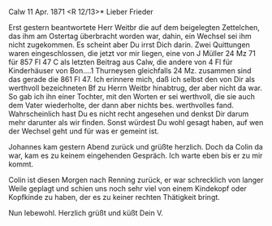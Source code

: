  Calw 11 Apr. 1871
 <R 12/13>*
Lieber Frieder

Erst gestern beantwortete Herr Weitbr die auf dem beigelegten Zettelchen, das ihm am Ostertag überbracht worden war, dahin, ein Wechsel sei ihm nicht zugekommen. Es scheint aber Du irrst Dich darin. Zwei Quittungen waren eingeschlossen, die jetzt vor mir liegen, eine von J Müller 24 Mz 71 für 857 Fl 47 C als letzten Beitrag aus Calw, die andere von 4 Fl für Kinderhäuser von Bon....1 Thurneysen gleichfalls 24 Mz. zusammen sind das gerade die 861 Fl 47. Ich erinnere mich, daß ich selbst den von Dir als werthvoll bezeichneten Bf zu Herrn Weitbr hinabtrug, der aber nicht da war. So gab ich ihn einer Tochter, mit den Worten er sei werthvoll, die sie auch dem Vater wiederholte, der dann aber nichts bes. werthvolles fand. Wahrscheinlich hast Du es nicht recht angesehen und denkst Dir darum mehr darunter als wir finden. Sonst würdest Du wohl gesagt haben, auf wen der Wechsel geht und für was er gemeint ist.

Johannes kam gestern Abend zurück und grüßte herzlich. Doch da Colin da war, kam es zu keinem eingehenden Gespräch. Ich warte eben bis er zu mir kommt.

Colin ist diesen Morgen nach Renning zurück, er war schrecklich von langer Weile geplagt und schien uns noch sehr viel von einem Kindekopf oder Kopfkinde zu haben, der es zu keiner rechten Thätigkeit bringt.

Nun lebewohl. Herzlich grüßt und küßt
 Dein V.
